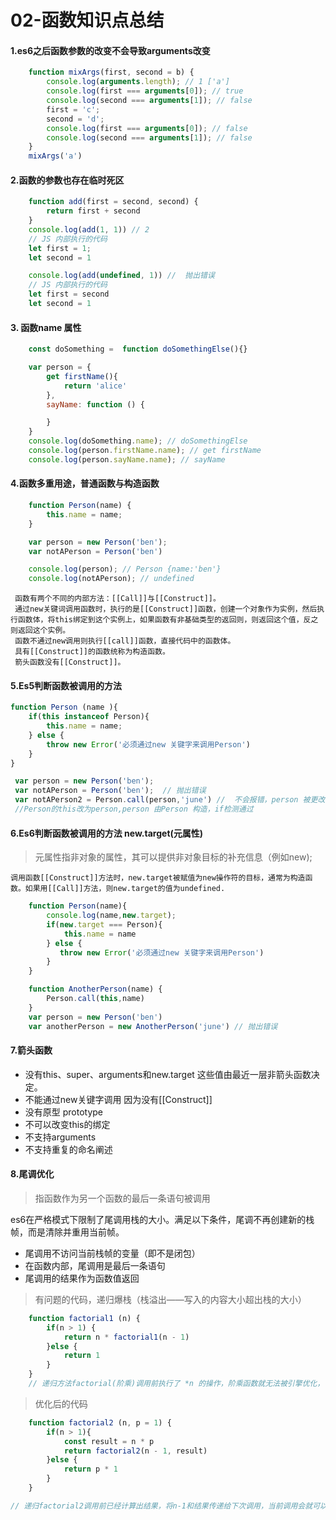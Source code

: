 # 02-函数知识点总结

#### 1.es6之后函数参数的改变不会导致arguments改变

```js
    function mixArgs(first, second = b) {
        console.log(arguments.length); // 1 ['a']
        console.log(first === arguments[0]); // true
        console.log(second === arguments[1]); // false
        first = 'c';
        second = 'd';
        console.log(first === arguments[0]); // false
        console.log(second === arguments[1]); // false
    }
    mixArgs('a')
```

#### 2.函数的参数也存在临时死区

```js
    function add(first = second, second) {
        return first + second
    }
    console.log(add(1, 1)) // 2
    // JS 内部执行的代码
    let first = 1;
    let second = 1

    console.log(add(undefined, 1)) //  抛出错误
    // JS 内部执行的代码
    let first = second 
    let second = 1
```

#### 3. 函数name 属性

```js
    const doSomething =  function doSomethingElse(){}

    var person = {
        get firstName(){
            return 'alice'
        },
        sayName: function () {

        }
    }
    console.log(doSomething.name); // doSomethingElse
    console.log(person.firstName.name); // get firstName
    console.log(person.sayName.name); // sayName
```

#### 4.函数多重用途，普通函数与构造函数

```js
    function Person(name) {
        this.name = name;
    }

    var person = new Person('ben');
    var notAPerson = Person('ben')

    console.log(person); // Person {name:'ben'}
    console.log(notAPerson); // undefined
```

     函数有两个不同的内部方法：[[Call]]与[[Construct]]。
     通过new关键词调用函数时，执行的是[[Construct]]函数，创建一个对象作为实例，然后执行函数体，将this绑定到这个实例上，如果函数有非基础类型的返回则，则返回这个值，反之则返回这个实例。
     函数不通过new调用则执行[[call]]函数，直接代码中的函数体。
     具有[[Construct]]的函数统称为构造函数。
     箭头函数没有[[Construct]]。

#### 5.Es5判断函数被调用的方法

```js
function Person (name ){
    if(this instanceof Person){
        this.name = name;
    } else {
        throw new Error('必须通过new 关键字来调用Person')
    } 
}

 var person = new Person('ben'); 
 var notAPerson = Person('ben');  // 抛出错误
 var notAPerson2 = Person.call(person,'june') //  不会报错，person 被更改为{name:'june'}
 //Person的this改为person,person 由Person 构造，if检测通过
```

#### 6.Es6判断函数被调用的方法 new.target(元属性)

> 元属性指非对象的属性，其可以提供非对象目标的补充信息（例如new);

    调用函数[[Construct]]方法时，new.target被赋值为new操作符的目标，通常为构造函数。如果用[[Call]]方法，则new.target的值为undefined.

```js
    function Person(name){
        console.log(name,new.target);
        if(new.target === Person){
            this.name = name
        } else {
           throw new Error('必须通过new 关键字来调用Person')
        }
    }

    function AnotherPerson(name) {
        Person.call(this,name)
    }
    var person = new Person('ben')
    var anotherPerson = new AnotherPerson('june') // 抛出错误
```

#### 7.箭头函数

*  没有this、super、arguments和new.target 这些值由最近一层非箭头函数决定。
* 不能通过new关键字调用 因为没有\[[Construct]]
* 没有原型 prototype
* 不可以改变this的绑定
* 不支持arguments
* 不支持重复的命名阐述

#### 8.尾调优化

> 指函数作为另一个函数的最后一条语句被调用

 es6在严格模式下限制了尾调用栈的大小。满足以下条件，尾调不再创建新的栈帧，而是清除并重用当前帧。

* 尾调用不访问当前栈帧的变量（即不是闭包）
* 在函数内部，尾调用是最后一条语句
* 尾调用的结果作为函数值返回

> 有问题的代码，递归爆栈（栈溢出——写入的内容大小超出栈的大小）
```js
    function factorial1 (n) {
        if(n > 1) {
            return n * factorial1(n - 1) 
        }else {
            return 1
        }
    } 
    // 递归方法factorial(阶乘)调用前执行了 *n 的操作，阶乘函数就无法被引擎优化，该栈帧内随着 n 递减 factorial(n) * factorial(n-1) * ··· 一直在增加，如果n很大，会爆帧。
```

> 优化后的代码

```js
    function factorial2 (n, p = 1) {
        if(n > 1){
            const result = n * p
            return factorial2(n - 1, result)
        }else {
            return p * 1
        }
    }

// 递归factorial2调用前已经计算出结果，将n-1和结果传递给下次调用，当前调用会就可以被引擎删除。
